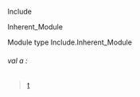 Include

Inherent_Module

Module type Include.Inherent_Module

<a id="val-a"></a>

###### val a :

> [t](Include.md#type-t)
